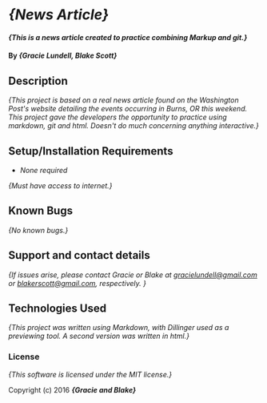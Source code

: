 # _{News Article}_

#### _{This is a news article created to practice combining Markup and git.}_

#### By _**{Gracie Lundell, Blake Scott}**_

## Description

_{This project is based on a real news article found on the Washington Post's website detailing the events occurring in Burns, OR this weekend. This project gave the developers the opportunity to practice using markdown, git and html. Doesn't do much concerning anything interactive.}_

## Setup/Installation Requirements

* _None required_

_{Must have access to internet.}_

## Known Bugs

_{No known bugs.}_

## Support and contact details

_{If issues arise, please contact Gracie or Blake at gracielundell@gmail.com or blakerscott@gmail.com, respectively. }_

## Technologies Used

_{This project was written using Markdown, with Dillinger used as a previewing tool.  A second version was written in html.}_

### License
*{This software is licensed under the MIT license.}*

Copyright (c) 2016 **_{Gracie and Blake}_**
